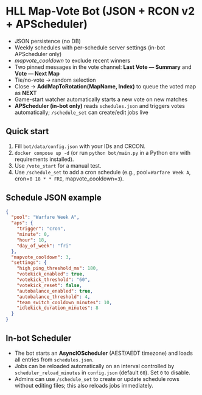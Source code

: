 
# HLL Map-Vote Bot (JSON + RCON v2 + APScheduler)

- JSON persistence (no DB)
- Weekly schedules with per-schedule server settings (in-bot APScheduler only)
- *mapvote_cooldown* to exclude recent winners
- Two pinned messages in the vote channel: **Last Vote — Summary** and **Vote — Next Map**
- Tie/no-vote → random selection
- Close → **AddMapToRotation(MapName, Index)** to queue the voted map as **NEXT**
- Game-start watcher automatically starts a new vote on new matches
- **APScheduler (in-bot only)** reads `schedules.json` and triggers votes automatically; `/schedule_set` can create/edit jobs live

## Quick start
1. Fill `bot/data/config.json` with your IDs and CRCON.
2. `docker compose up -d` (or run `python bot/main.py` in a Python env with requirements installed).
3. Use `/vote_start` for a manual test.
4. Use `/schedule_set` to add a cron schedule (e.g., pool=`Warfare Week A`, cron=`0 18 * * FRI`, mapvote_cooldown=`3`).

## Schedule JSON example
```json
{
  "pool": "Warfare Week A",
  "aps": {
    "trigger": "cron",
    "minute": 0,
    "hour": 18,
    "day_of_week": "fri"
  },
  "mapvote_cooldown": 3,
  "settings": {
    "high_ping_threshold_ms": 180,
    "votekick_enabled": true,
    "votekick_threshold": "60",
    "votekick_reset": false,
    "autobalance_enabled": true,
    "autobalance_threshold": 4,
    "team_switch_cooldown_minutes": 10,
    "idlekick_duration_minutes": 8
  }
}
```

## In-bot Scheduler
- The bot starts an **AsyncIOScheduler** (AEST/AEDT timezone) and loads all entries from `schedules.json`.
- Jobs can be reloaded automatically on an interval controlled by `scheduler_reload_minutes` in `config.json` (default `60`). Set `0` to disable.
- Admins can use `/schedule_set` to create or update schedule rows without editing files; this also reloads jobs immediately.

